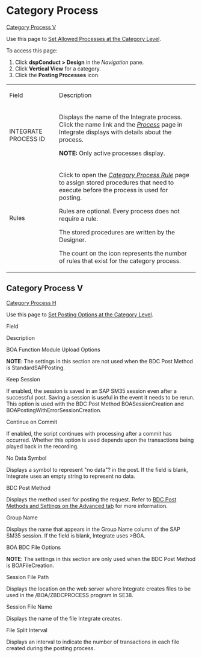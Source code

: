 # Category Process

[Category Process V](#Category)

<div class="use">

Use this page to [Set Allowed Processes at the Category
Level](../Use_Cases/Set_Allowed_Processes_at_the_Category_Level.htm).

</div>

To access this page:

1.  Click **dspConduct \> Design** in the *Navigation* pane.
2.  Click **Vertical View** for a category.
3.  Click the **Posting Processes** icon.

<table>
<tbody>
<tr class="odd">
<td><p>Field</p></td>
<td><p>Description</p></td>
</tr>
<tr class="even">
<td><p>INTEGRATE PROCESS ID</p></td>
<td><p>Displays the name of the Integrate process. Click the name link and the <span style="font-style: italic;"><a href="../../../Platform/Integrate/Page_Desc/Process_H.htm">Process</a></span> page in Integrate displays with details about the process.</p>
<p><strong>NOTE:</strong> Only active processes display.</p></td>
</tr>
<tr class="odd">
<td><p>Rules</p></td>
<td><p>Click to open the <span style="font-style: italic;"><a href="Category_Process_Rule.htm">Category Process Rule</a></span> page to assign stored procedures that need to execute before the process is used for posting. </p>
<p>Rules are optional. Every process does not require a rule.</p>
<p>The stored procedures are written by the Designer.</p>
<p>The count on the icon represents the number of rules that exist for the category process.</p></td>
</tr>
</tbody>
</table>

## <span id="Category"></span>Category Process V

[Category Process H](#)

<div class="use">

Use this page to [Set Posting Options at the Category
Level](../Use_Cases/Set_Posting_Options_at_the_Category_Level.htm).

</div>

Field

Description

BOA Function Module Upload Options

**NOTE**: The settings in this section are not used when the BDC Post
Method is StandardSAPPosting.

Keep Session

If enabled, the session is saved in an SAP SM35 session even after a
successful post. Saving a session is useful in the event it needs to be
rerun. This option is used with the BDC Post Method BOASessionCreation
and BOAPostingWithErrorSessionCreation.

Continue on Commit

If enabled, the script continues with processing after a commit has
occurred. Whether this option is used depends upon the transactions
being played back in the recording.

No Data Symbol

Displays a symbol to represent "no data"? in the post. If the field is
blank, Integrate uses an empty string to represent no data.

BDC Post Method

Displays the method used for posting the request. Refer to [BDC Post
Methods and Settings on the Advanced
tab](../../../Platform/Integrate/Page_Desc/BDCPostMethodsSettingsAdvTab.htm)
for more information.

Group Name

Displays the name that appears in the Group Name column of the SAP SM35
session. If the field is blank, Integrate uses \>BOA.

BOA BDC File Options

**NOTE**: The settings in this section are only used when the BDC Post
Method is BOAFileCreation.

Session File Path

Displays the location on the web server where Integrate creates files to
be used in the /BOA/ZBDCPROCESS program in SE38.

Session File Name

Displays the name of the file Integrate creates.

File Split Interval

Displays an interval to indicate the number of transactions in each file
created during the posting process.
